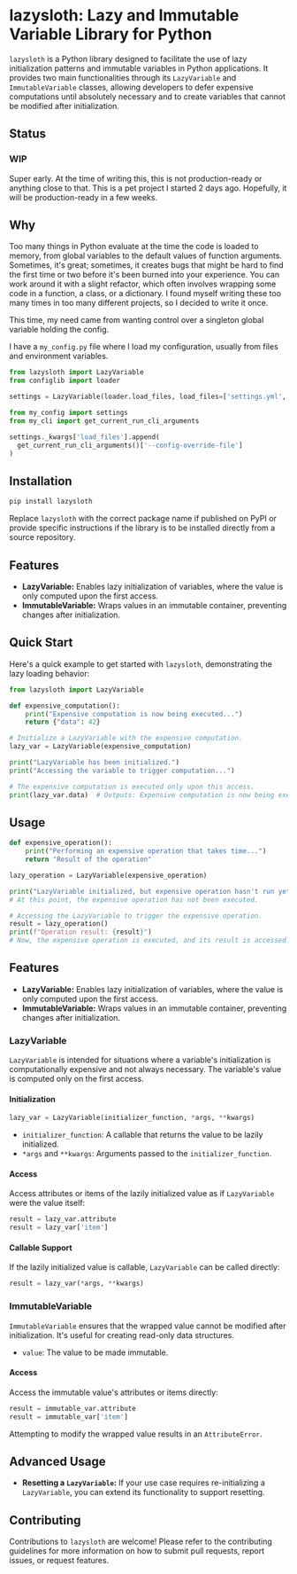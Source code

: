 # lazysloth: Lazy and Immutable Variable Library for Python

`lazysloth` is a Python library designed to facilitate the use of lazy initialization patterns and immutable variables in Python applications. It provides two main functionalities through its `LazyVariable` and `ImmutableVariable` classes, allowing developers to defer expensive computations until absolutely necessary and to create variables that cannot be modified after initialization.

## Status

### WIP

Super early. At the time of writing this, this is not production-ready or anything close to that. This is a pet project I started 2 days ago. Hopefully, it will be production-ready in a few weeks.

## Why

Too many things in Python evaluate at the time the code is loaded to memory, from global variables to the default values of function arguments. Sometimes, it's great; sometimes, it creates bugs that might be hard to find the first time or two before it's been burned into your experience. You can work around it with a slight refactor, which often involves wrapping some code in a function, a class, or a dictionary. I found myself writing these too many times in too many different projects, so I decided to write it once.

This time, my need came from wanting control over a singleton global variable holding the config.

I have a `my_config.py` file where I load my configuration, usually from files and environment variables. 

```python
from lazysloth import LazyVariable
from configlib import loader

settings = LazyVariable(loader.load_files, load_files=['settings.yml', 'settings.toml'])
```

```python
from my_config import settings
from my_cli import get_current_run_cli_arguments

settings._kwargs['load_files'].append(
  get_current_run_cli_arguments()['--config-override-file']
)
```





## Installation

```bash
pip install lazysloth
```

Replace `lazysloth` with the correct package name if published on PyPI or provide specific instructions if the library is to be installed directly from a source repository.

## Features

- **LazyVariable:** Enables lazy initialization of variables, where the value is only computed upon the first access.
- **ImmutableVariable:** Wraps values in an immutable container, preventing changes after initialization.

## Quick Start

Here's a quick example to get started with `lazysloth`, demonstrating the lazy loading behavior:

```python
from lazysloth import LazyVariable

def expensive_computation():
    print("Expensive computation is now being executed...")
    return {"data": 42}

# Initialize a LazyVariable with the expensive computation.
lazy_var = LazyVariable(expensive_computation)

print("LazyVariable has been initialized.")
print("Accessing the variable to trigger computation...")

# The expensive computation is executed only upon this access.
print(lazy_var.data)  # Outputs: Expensive computation is now being executed... \n 42

```

## Usage

```python
def expensive_operation():
    print("Performing an expensive operation that takes time...")
    return "Result of the operation"

lazy_operation = LazyVariable(expensive_operation)

print("LazyVariable initialized, but expensive operation hasn't run yet.")
# At this point, the expensive operation has not been executed.

# Accessing the LazyVariable to trigger the expensive operation.
result = lazy_operation()
print(f"Operation result: {result}")
# Now, the expensive operation is executed, and its result is accessed.

```

## Features

- **LazyVariable:** Enables lazy initialization of variables, where the value is only computed upon the first access.
- **ImmutableVariable:** Wraps values in an immutable container, preventing changes after initialization.

### LazyVariable

`LazyVariable` is intended for situations where a variable's initialization is computationally expensive and not always necessary. The variable's value is computed only on the first access.

#### Initialization

```python
lazy_var = LazyVariable(initializer_function, *args, **kwargs)
```

- `initializer_function`: A callable that returns the value to be lazily initialized.
- `*args` and `**kwargs`: Arguments passed to the `initializer_function`.

#### Access

Access attributes or items of the lazily initialized value as if `LazyVariable` were the value itself:

```python
result = lazy_var.attribute
result = lazy_var['item']
```

#### Callable Support

If the lazily initialized value is callable, `LazyVariable` can be called directly:

```python
result = lazy_var(*args, **kwargs)
```

### ImmutableVariable

`ImmutableVariable` ensures that the wrapped value cannot be modified after initialization. It's useful for creating read-only data structures.

- `value`: The value to be made immutable.

#### Access

Access the immutable value's attributes or items directly:

```python
result = immutable_var.attribute
result = immutable_var['item']
```

Attempting to modify the wrapped value results in an `AttributeError`.

## Advanced Usage

- **Resetting a `LazyVariable`:** If your use case requires re-initializing a `LazyVariable`, you can extend its functionality to support resetting.

## Contributing

Contributions to `lazysloth` are welcome! Please refer to the contributing guidelines for more information on how to submit pull requests, report issues, or request features.
